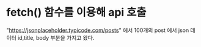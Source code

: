 ﻿# fetch() 함수를 이용해 api 호출 
 "https://jsonplaceholder.typicode.com/posts" 에서 100개의  post 에서 json 데이터 id,title, body 부분을 가지고 왔다.
